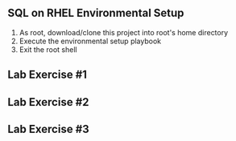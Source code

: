 
## SQL on RHEL Environmental Setup

1) As root, download/clone this project into root's home directory
2) Execute the environmental setup playbook
3) Exit the root shell

## Lab Exercise #1

## Lab Exercise #2

## Lab Exercise #3
